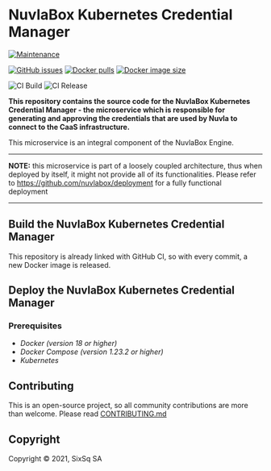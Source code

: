 # NuvlaBox Kubernetes Credential Manager

[![Maintenance](https://img.shields.io/badge/Maintained%3F-yes-green.svg?style=for-the-badge)](https://github.com/nuvlabox/kubernetes-credentials-manager/graphs/commit-activity)

[![GitHub issues](https://img.shields.io/github/issues/nuvlabox/kubernetes-credentials-manager?style=for-the-badge&logo=github&logoColor=white)](https://GitHub.com/nuvlabox/kubernetes-credentials-manager/issues/)
[![Docker pulls](https://img.shields.io/docker/pulls/nuvlabox/kubernetes-credentials-manager?style=for-the-badge&logo=Docker&logoColor=white)](https://cloud.docker.com/u/nuvlabox/repository/docker/nuvlabox/kubernetes-credentials-manager)
[![Docker image size](https://img.shields.io/microbadger/image-size/nuvlabox/kubernetes-credentials-manager?style=for-the-badge&logo=docker&logoColor=white)](https://cloud.docker.com/u/nuvlabox/repository/docker/nuvlabox/kubernetes-credentials-manager)


![CI Build](https://github.com/nuvlabox/kubernetes-credentials-manager/actions/workflows/main.yml/badge.svg)
![CI Release](https://github.com/nuvlabox/kubernetes-credentials-manager/actions/workflows/release.yml/badge.svg)


**This repository contains the source code for the NuvlaBox Kubernetes Credential Manager - the microservice which is responsible for generating and approving the credentials that are used by Nuvla to connect to the CaaS infrastructure.**

This microservice is an integral component of the NuvlaBox Engine.

---

**NOTE:** this microservice is part of a loosely coupled architecture, thus when deployed by itself, it might not provide all of its functionalities. Please refer to https://github.com/nuvlabox/deployment for a fully functional deployment

---

## Build the NuvlaBox Kubernetes Credential Manager

This repository is already linked with GitHub CI, so with every commit, a new Docker image is released. 


## Deploy the NuvlaBox Kubernetes Credential Manager

### Prerequisites 

 - *Docker (version 18 or higher)*
 - *Docker Compose (version 1.23.2 or higher)*
 - *Kubernetes*
 
## Contributing

This is an open-source project, so all community contributions are more than welcome. Please read [CONTRIBUTING.md](CONTRIBUTING.md)
 
## Copyright

Copyright &copy; 2021, SixSq SA
